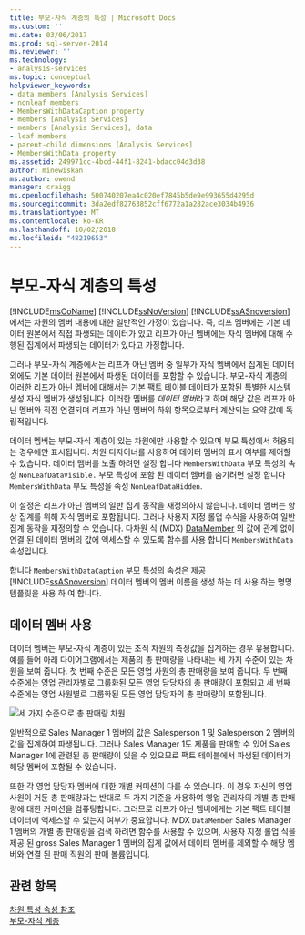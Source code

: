 ```yaml
---
title: 부모-자식 계층의 특성 | Microsoft Docs
ms.custom: ''
ms.date: 03/06/2017
ms.prod: sql-server-2014
ms.reviewer: ''
ms.technology:
- analysis-services
ms.topic: conceptual
helpviewer_keywords:
- data members [Analysis Services]
- nonleaf members
- MembersWithDataCaption property
- members [Analysis Services]
- members [Analysis Services], data
- leaf members
- parent-child dimensions [Analysis Services]
- MembersWithData property
ms.assetid: 249971cc-4bcd-44f1-8241-bdacc04d3d38
author: minewiskan
ms.author: owend
manager: craigg
ms.openlocfilehash: 500740207ea4c020ef7845b5de9e993655d4295d
ms.sourcegitcommit: 3da2edf82763852cff6772a1a282ace3034b4936
ms.translationtype: MT
ms.contentlocale: ko-KR
ms.lasthandoff: 10/02/2018
ms.locfileid: "48219653"
---
```

# <a name="attributes-in-parent-child-hierarchies"></a>부모-자식 계층의 특성
  [!INCLUDE[msCoName](../../includes/msconame-md.md)] [!INCLUDE[ssNoVersion](../../includes/ssnoversion-md.md)] [!INCLUDE[ssASnoversion](../../../includes/ssasnoversion-md.md)]에서는 차원의 멤버 내용에 대한 일반적인 가정이 있습니다. 즉, 리프 멤버에는 기본 데이터 원본에서 직접 파생되는 데이터가 있고 리프가 아닌 멤버에는 자식 멤버에 대해 수행된 집계에서 파생되는 데이터가 있다고 가정합니다.  
  
 그러나 부모-자식 계층에서는 리프가 아닌 멤버 중 일부가 자식 멤버에서 집계된 데이터 외에도 기본 데이터 원본에서 파생된 데이터를 포함할 수 있습니다. 부모-자식 계층의 이러한 리프가 아닌 멤버에 대해서는 기본 팩트 테이블 데이터가 포함된 특별한 시스템 생성 자식 멤버가 생성됩니다. 이러한 멤버를 *데이터 멤버*라고 하며 해당 값은 리프가 아닌 멤버와 직접 연결되며 리프가 아닌 멤버의 하위 항목으로부터 계산되는 요약 값에 독립적입니다.  
  
 데이터 멤버는 부모-자식 계층이 있는 차원에만 사용할 수 있으며 부모 특성에서 허용되는 경우에만 표시됩니다. 차원 디자이너를 사용하여 데이터 멤버의 표시 여부를 제어할 수 있습니다. 데이터 멤버를 노출 하려면 설정 합니다 `MembersWithData` 부모 특성의 속성 `NonLeafDataVisible.` 부모 특성에 포함 된 데이터 멤버를 숨기려면 설정 합니다 `MembersWithData` 부모 특성을 속성 `NonLeafDataHidden`.  
  
 이 설정은 리프가 아닌 멤버의 일반 집계 동작을 재정의하지 않습니다. 데이터 멤버는 항상 집계를 위해 자식 멤버로 포함됩니다. 그러나 사용자 지정 롤업 수식을 사용하여 일반 집계 동작을 재정의할 수 있습니다. 다차원 식 (MDX) [DataMember](/sql/mdx/datamember-mdx) 의 값에 관계 없이 연결 된 데이터 멤버의 값에 액세스할 수 있도록 함수를 사용 합니다 `MembersWithData` 속성입니다.  
  
 합니다 `MembersWithDataCaption` 부모 특성의 속성은 제공 [!INCLUDE[ssASnoversion](../../../includes/ssasnoversion-md.md)] 데이터 멤버의 멤버 이름을 생성 하는 데 사용 하는 명명 템플릿을 사용 하 여 합니다.  
  
## <a name="using-data-members"></a>데이터 멤버 사용  
 데이터 멤버는 부모-자식 계층이 있는 조직 차원의 측정값을 집계하는 경우 유용합니다. 예를 들어 아래 다이어그램에서는 제품의 총 판매량을 나타내는 세 가지 수준이 있는 차원을 보여 줍니다. 첫 번째 수준은 모든 영업 사원의 총 판매량을 보여 줍니다. 두 번째 수준에는 영업 관리자별로 그룹화된 모든 영업 담당자의 총 판매량이 포함되고 세 번째 수준에는 영업 사원별로 그룹화된 모든 영업 담당자의 총 판매량이 포함됩니다.  
  
 ![세 가지 수준으로 총 판매량 차원](../media/agdatamember1.gif "세 가지 수준으로 총 판매량 차원")  
  
 일반적으로 Sales Manager 1 멤버의 값은 Salesperson 1 및 Salesperson 2 멤버의 값을 집계하여 파생됩니다. 그러나 Sales Manager 1도 제품을 판매할 수 있어 Sales Manager 1에 관련된 총 판매량이 있을 수 있으므로 팩트 테이블에서 파생된 데이터가 해당 멤버에 포함될 수 있습니다.  
  
 또한 각 영업 담당자 멤버에 대한 개별 커미션이 다를 수 있습니다. 이 경우 자신의 영업 사원이 거둔 총 판매량과는 반대로 두 가지 기준을 사용하여 영업 관리자의 개별 총 판매량에 대한 커미션을 컴퓨팅합니다. 그러므로 리프가 아닌 멤버에게는 기본 팩트 테이블 데이터에 액세스할 수 있는지 여부가 중요합니다. MDX `DataMember` Sales Manager 1 멤버의 개별 총 판매량을 검색 하려면 함수를 사용할 수 있으며, 사용자 지정 롤업 식을 제공 된 gross Sales Manager 1 멤버의 집계 값에서 데이터 멤버를 제외할 수 해당 멤버와 연결 된 판매 직원의 판매 볼륨입니다.  
  
## <a name="see-also"></a>관련 항목  
 [차원 특성 속성 참조](dimension-attribute-properties-reference.md)   
 [부모-자식 계층](parent-child-dimension.md)  
  
  
